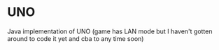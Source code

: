 # UNO
Java implementation of UNO (game has LAN mode but I haven't gotten around to code it yet and cba to any time soon)
